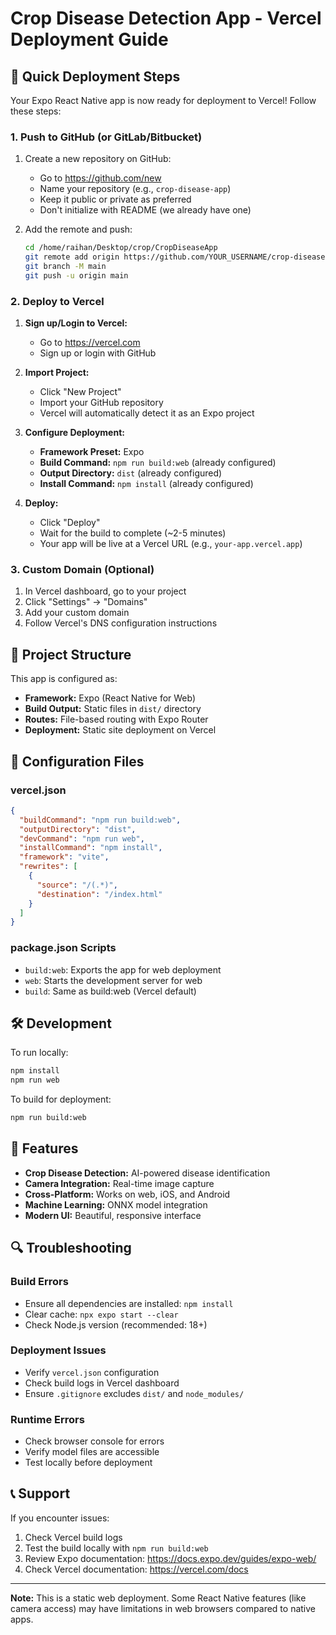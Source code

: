 # Crop Disease Detection App - Vercel Deployment Guide

## 🚀 Quick Deployment Steps

Your Expo React Native app is now ready for deployment to Vercel! Follow these steps:

### 1. Push to GitHub (or GitLab/Bitbucket)

1. Create a new repository on GitHub:
   - Go to https://github.com/new
   - Name your repository (e.g., `crop-disease-app`)
   - Keep it public or private as preferred
   - Don't initialize with README (we already have one)

2. Add the remote and push:
   ```bash
   cd /home/raihan/Desktop/crop/CropDiseaseApp
   git remote add origin https://github.com/YOUR_USERNAME/crop-disease-app.git
   git branch -M main
   git push -u origin main
   ```

### 2. Deploy to Vercel

1. **Sign up/Login to Vercel:**
   - Go to https://vercel.com
   - Sign up or login with GitHub

2. **Import Project:**
   - Click "New Project"
   - Import your GitHub repository
   - Vercel will automatically detect it as an Expo project

3. **Configure Deployment:**
   - **Framework Preset:** Expo
   - **Build Command:** `npm run build:web` (already configured)
   - **Output Directory:** `dist` (already configured)
   - **Install Command:** `npm install` (already configured)

4. **Deploy:**
   - Click "Deploy"
   - Wait for the build to complete (~2-5 minutes)
   - Your app will be live at a Vercel URL (e.g., `your-app.vercel.app`)

### 3. Custom Domain (Optional)

1. In Vercel dashboard, go to your project
2. Click "Settings" → "Domains"
3. Add your custom domain
4. Follow Vercel's DNS configuration instructions

## 📁 Project Structure

This app is configured as:
- **Framework:** Expo (React Native for Web)
- **Build Output:** Static files in `dist/` directory
- **Routes:** File-based routing with Expo Router
- **Deployment:** Static site deployment on Vercel

## 🔧 Configuration Files

### vercel.json
```json
{
  "buildCommand": "npm run build:web",
  "outputDirectory": "dist",
  "devCommand": "npm run web",
  "installCommand": "npm install",
  "framework": "vite",
  "rewrites": [
    {
      "source": "/(.*)",
      "destination": "/index.html"
    }
  ]
}
```

### package.json Scripts
- `build:web`: Exports the app for web deployment
- `web`: Starts the development server for web
- `build`: Same as build:web (Vercel default)

## 🛠️ Development

To run locally:
```bash
npm install
npm run web
```

To build for deployment:
```bash
npm run build:web
```

## 📱 Features

- **Crop Disease Detection:** AI-powered disease identification
- **Camera Integration:** Real-time image capture
- **Cross-Platform:** Works on web, iOS, and Android
- **Machine Learning:** ONNX model integration
- **Modern UI:** Beautiful, responsive interface

## 🔍 Troubleshooting

### Build Errors
- Ensure all dependencies are installed: `npm install`
- Clear cache: `npx expo start --clear`
- Check Node.js version (recommended: 18+)

### Deployment Issues
- Verify `vercel.json` configuration
- Check build logs in Vercel dashboard
- Ensure `.gitignore` excludes `dist/` and `node_modules/`

### Runtime Errors
- Check browser console for errors
- Verify model files are accessible
- Test locally before deployment

## 📞 Support

If you encounter issues:
1. Check Vercel build logs
2. Test the build locally with `npm run build:web`
3. Review Expo documentation: https://docs.expo.dev/guides/expo-web/
4. Check Vercel documentation: https://vercel.com/docs

---

**Note:** This is a static web deployment. Some React Native features (like camera access) may have limitations in web browsers compared to native apps.
